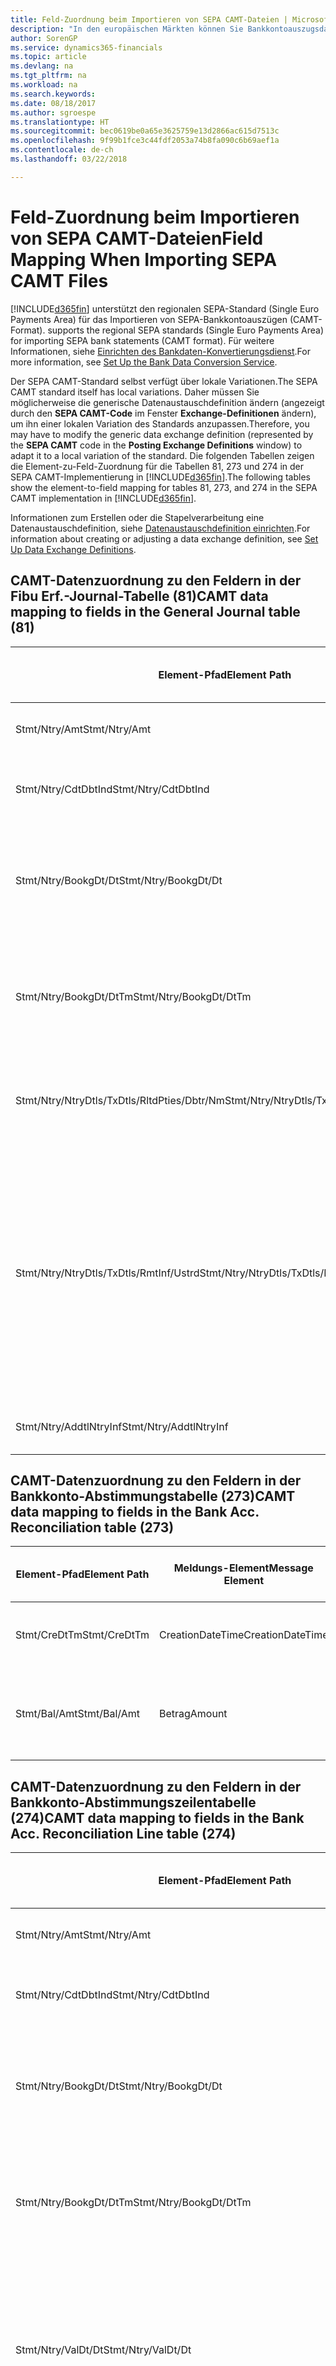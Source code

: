 ```yaml
---
title: Feld-Zuordnung beim Importieren von SEPA CAMT-Dateien | Microsoft Docs
description: "In den europäischen Märkten können Sie Bankkontoauszugsdateien in den regionalen SEPA-Standards (einzelner Eurozahlungs-Bereich) importieren."
author: SorenGP
ms.service: dynamics365-financials
ms.topic: article
ms.devlang: na
ms.tgt_pltfrm: na
ms.workload: na
ms.search.keywords: 
ms.date: 08/18/2017
ms.author: sgroespe
ms.translationtype: HT
ms.sourcegitcommit: bec0619be0a65e3625759e13d2866ac615d7513c
ms.openlocfilehash: 9f99b1fce3c44fdf2053a74b8fa090c6b69aef1a
ms.contentlocale: de-ch
ms.lasthandoff: 03/22/2018

---
```

# <a name="field-mapping-when-importing-sepa-camt-files"></a><span data-ttu-id="c37da-103">Feld-Zuordnung beim Importieren von SEPA CAMT-Dateien</span><span class="sxs-lookup"><span data-stu-id="c37da-103">Field Mapping When Importing SEPA CAMT Files</span></span>
[!INCLUDE[d365fin](includes/d365fin_md.md)]<span data-ttu-id="c37da-104"> unterstützt den regionalen SEPA-Standard (Single Euro Payments Area) für das Importieren von SEPA-Bankkontoauszügen (CAMT-Format).</span><span class="sxs-lookup"><span data-stu-id="c37da-104"> supports the regional SEPA standards (Single Euro Payments Area) for importing SEPA bank statements (CAMT format).</span></span> <span data-ttu-id="c37da-105">Für weitere Informationen, siehe [Einrichten des Bankdaten-Konvertierungsdienst](bank-how-setup-bank-data-conversion-service.md).</span><span class="sxs-lookup"><span data-stu-id="c37da-105">For more information, see [Set Up the Bank Data Conversion Service](bank-how-setup-bank-data-conversion-service.md).</span></span>  

 <span data-ttu-id="c37da-106">Der SEPA CAMT-Standard selbst verfügt über lokale Variationen.</span><span class="sxs-lookup"><span data-stu-id="c37da-106">The SEPA CAMT standard itself has local variations.</span></span> <span data-ttu-id="c37da-107">Daher müssen Sie möglicherweise die generische Datenaustauschdefinition ändern (angezeigt durch den **SEPA CAMT-Code** im Fenster **Exchange-Definitionen** ändern), um ihn einer lokalen Variation des Standards anzupassen.</span><span class="sxs-lookup"><span data-stu-id="c37da-107">Therefore, you may have to modify the generic data exchange definition (represented by the **SEPA CAMT** code in the **Posting Exchange Definitions** window) to adapt it to a local variation of the standard.</span></span> <span data-ttu-id="c37da-108">Die folgenden Tabellen zeigen die Element-zu-Feld-Zuordnung für die Tabellen 81, 273 und 274 in der SEPA CAMT-Implementierung in [!INCLUDE[d365fin](includes/d365fin_md.md)].</span><span class="sxs-lookup"><span data-stu-id="c37da-108">The following tables show the element-to-field mapping for tables 81, 273, and 274 in the SEPA CAMT implementation in [!INCLUDE[d365fin](includes/d365fin_md.md)].</span></span>  

 <span data-ttu-id="c37da-109">Informationen zum Erstellen oder die Stapelverarbeitung eine Datenaustauschdefinition, siehe [Datenaustauschdefinition einrichten](across-how-to-set-up-data-exchange-definitions.md).</span><span class="sxs-lookup"><span data-stu-id="c37da-109">For information about creating or adjusting a data exchange definition, see [Set Up Data Exchange Definitions](across-how-to-set-up-data-exchange-definitions.md).</span></span>  

## <a name="camt-data-mapping-to-fields-in-the-general-journal-table-81"></a><span data-ttu-id="c37da-110">CAMT-Datenzuordnung zu den Feldern in der Fibu Erf.-Journal-Tabelle (81)</span><span class="sxs-lookup"><span data-stu-id="c37da-110">CAMT data mapping to fields in the General Journal table (81)</span></span>  

|<span data-ttu-id="c37da-111">Element-Pfad</span><span class="sxs-lookup"><span data-stu-id="c37da-111">Element Path</span></span>|<span data-ttu-id="c37da-112">Meldungs-Element</span><span class="sxs-lookup"><span data-stu-id="c37da-112">Message Element</span></span>|<span data-ttu-id="c37da-113">Datentyp</span><span class="sxs-lookup"><span data-stu-id="c37da-113">Data Type</span></span>|<span data-ttu-id="c37da-114">Beschreibung</span><span class="sxs-lookup"><span data-stu-id="c37da-114">Description</span></span>|<span data-ttu-id="c37da-115">Kennzeichen mit negativem Zeichen</span><span class="sxs-lookup"><span data-stu-id="c37da-115">Negative-Sign Identifier</span></span>|<span data-ttu-id="c37da-116">Feldnr.</span><span class="sxs-lookup"><span data-stu-id="c37da-116">Field No.</span></span>|<span data-ttu-id="c37da-117">Feldname</span><span class="sxs-lookup"><span data-stu-id="c37da-117">Field Name</span></span>|  
|------------------|---------------------|---------------|-----------------|-------------------------------|---------------|----------------|  
|<span data-ttu-id="c37da-118">Stmt/Ntry/Amt</span><span class="sxs-lookup"><span data-stu-id="c37da-118">Stmt/Ntry/Amt</span></span>|<span data-ttu-id="c37da-119">Betrag</span><span class="sxs-lookup"><span data-stu-id="c37da-119">Amount</span></span>|<span data-ttu-id="c37da-120">Dezimal</span><span class="sxs-lookup"><span data-stu-id="c37da-120">Decimal</span></span>|<span data-ttu-id="c37da-121">Der Geldbetrag im Bargeldposten</span><span class="sxs-lookup"><span data-stu-id="c37da-121">The amount of money in the cash entry</span></span>||<span data-ttu-id="c37da-122">13</span><span class="sxs-lookup"><span data-stu-id="c37da-122">13</span></span>|<span data-ttu-id="c37da-123">Betrag</span><span class="sxs-lookup"><span data-stu-id="c37da-123">Amount</span></span>|  
|<span data-ttu-id="c37da-124">Stmt/Ntry/CdtDbtInd</span><span class="sxs-lookup"><span data-stu-id="c37da-124">Stmt/Ntry/CdtDbtInd</span></span>|<span data-ttu-id="c37da-125">CreditDebitIndicator</span><span class="sxs-lookup"><span data-stu-id="c37da-125">CreditDebitIndicator</span></span>|<span data-ttu-id="c37da-126">Text</span><span class="sxs-lookup"><span data-stu-id="c37da-126">Text</span></span>|<span data-ttu-id="c37da-127">Gibt an, ob der Posten ein Habenbetrag oder ein Sollposten ist</span><span class="sxs-lookup"><span data-stu-id="c37da-127">Indicates whether the entry is a credit or a debit entry</span></span>|<span data-ttu-id="c37da-128">DBIT</span><span class="sxs-lookup"><span data-stu-id="c37da-128">DBIT</span></span>|<span data-ttu-id="c37da-129">13</span><span class="sxs-lookup"><span data-stu-id="c37da-129">13</span></span>|<span data-ttu-id="c37da-130">Betrag</span><span class="sxs-lookup"><span data-stu-id="c37da-130">Amount</span></span>|  
|<span data-ttu-id="c37da-131">Stmt/Ntry/BookgDt/Dt</span><span class="sxs-lookup"><span data-stu-id="c37da-131">Stmt/Ntry/BookgDt/Dt</span></span>|<span data-ttu-id="c37da-132">Datum</span><span class="sxs-lookup"><span data-stu-id="c37da-132">Date</span></span>|<span data-ttu-id="c37da-133">Datum</span><span class="sxs-lookup"><span data-stu-id="c37da-133">Date</span></span>|<span data-ttu-id="c37da-134">Das Datum der Buchung eines Postens auf einem Konto oder in den Büchern des Buchhaltungsservices.</span><span class="sxs-lookup"><span data-stu-id="c37da-134">The date when an entry is posted to an account on the account servicer's books</span></span>||<span data-ttu-id="c37da-135">5</span><span class="sxs-lookup"><span data-stu-id="c37da-135">5</span></span>|<span data-ttu-id="c37da-136">Buchungsdatum</span><span class="sxs-lookup"><span data-stu-id="c37da-136">Posting Date</span></span>|  
|<span data-ttu-id="c37da-137">Stmt/Ntry/BookgDt/DtTm</span><span class="sxs-lookup"><span data-stu-id="c37da-137">Stmt/Ntry/BookgDt/DtTm</span></span>|<span data-ttu-id="c37da-138">DateTime</span><span class="sxs-lookup"><span data-stu-id="c37da-138">DateTime</span></span>|<span data-ttu-id="c37da-139">DateTime</span><span class="sxs-lookup"><span data-stu-id="c37da-139">DateTime</span></span>|<span data-ttu-id="c37da-140">Das Datum und die Uhrzeit der Buchung eines Postens auf einem Konto oder in den Büchern des Buchhaltungsservices.</span><span class="sxs-lookup"><span data-stu-id="c37da-140">The date and time when an entry is posted to an account on the account servicer's books</span></span>||<span data-ttu-id="c37da-141">5</span><span class="sxs-lookup"><span data-stu-id="c37da-141">5</span></span>|<span data-ttu-id="c37da-142">Buchungsdatum</span><span class="sxs-lookup"><span data-stu-id="c37da-142">Posting Date</span></span>|  
|<span data-ttu-id="c37da-143">Stmt/Ntry/NtryDtls/TxDtls/RltdPties/Dbtr/Nm</span><span class="sxs-lookup"><span data-stu-id="c37da-143">Stmt/Ntry/NtryDtls/TxDtls/RltdPties/Dbtr/Nm</span></span>|<span data-ttu-id="c37da-144">Name</span><span class="sxs-lookup"><span data-stu-id="c37da-144">Name</span></span>|<span data-ttu-id="c37da-145">Text</span><span class="sxs-lookup"><span data-stu-id="c37da-145">Text</span></span>|<span data-ttu-id="c37da-146">Der Name der Partei, die einen Geldbetrag an das (wesentlichen) schuldet können</span><span class="sxs-lookup"><span data-stu-id="c37da-146">The name of the party that owes an amount of money to the (ultimate) creditor</span></span>||<span data-ttu-id="c37da-147">1221</span><span class="sxs-lookup"><span data-stu-id="c37da-147">1221</span></span>|<span data-ttu-id="c37da-148">Informationen Zahlender</span><span class="sxs-lookup"><span data-stu-id="c37da-148">Payer Information</span></span>|  
|<span data-ttu-id="c37da-149">Stmt/Ntry/NtryDtls/TxDtls/RmtInf/Ustrd</span><span class="sxs-lookup"><span data-stu-id="c37da-149">Stmt/Ntry/NtryDtls/TxDtls/RmtInf/Ustrd</span></span>|<span data-ttu-id="c37da-150">Unstrukturiert</span><span class="sxs-lookup"><span data-stu-id="c37da-150">Unstructured</span></span>|<span data-ttu-id="c37da-151">Text</span><span class="sxs-lookup"><span data-stu-id="c37da-151">Text</span></span>|<span data-ttu-id="c37da-152">Informationen, die angegeben werden, um Abgleichen/Abstimmung eines Postens mit den Artikeln zu aktivieren, die die Zahlung abgleichen soll, wie etwa Handelsrechnungen in einem Debitorensystem, in unstrukturierter Form.</span><span class="sxs-lookup"><span data-stu-id="c37da-152">Information supplied to enable the matching/reconciliation of an entry with the items that the payment is intended to settle, such as commercial invoices in an accounts-receivable system, in an unstructured form</span></span>||<span data-ttu-id="c37da-153">8</span><span class="sxs-lookup"><span data-stu-id="c37da-153">8</span></span>|<span data-ttu-id="c37da-154">Beschreibung</span><span class="sxs-lookup"><span data-stu-id="c37da-154">Description</span></span>|  
|<span data-ttu-id="c37da-155">Stmt/Ntry/AddtlNtryInf</span><span class="sxs-lookup"><span data-stu-id="c37da-155">Stmt/Ntry/AddtlNtryInf</span></span>|<span data-ttu-id="c37da-156">ZusätzlicheEingabeInformationen</span><span class="sxs-lookup"><span data-stu-id="c37da-156">AdditionalEntryInformation</span></span>|<span data-ttu-id="c37da-157">Text</span><span class="sxs-lookup"><span data-stu-id="c37da-157">Text</span></span>|<span data-ttu-id="c37da-158">Zusätzliche Informationen zu der Eingabe</span><span class="sxs-lookup"><span data-stu-id="c37da-158">Additional information about the entry</span></span>||<span data-ttu-id="c37da-159">1222</span><span class="sxs-lookup"><span data-stu-id="c37da-159">1222</span></span>|<span data-ttu-id="c37da-160">Transaktionsinformationen</span><span class="sxs-lookup"><span data-stu-id="c37da-160">Transaction Information</span></span>|  

## <a name="camt-data-mapping-to-fields-in-the-bank-acc-reconciliation-table-273"></a><span data-ttu-id="c37da-161">CAMT-Datenzuordnung zu den Feldern in der Bankkonto-Abstimmungstabelle (273)</span><span class="sxs-lookup"><span data-stu-id="c37da-161">CAMT data mapping to fields in the Bank Acc. Reconciliation table (273)</span></span>  

|<span data-ttu-id="c37da-162">Element-Pfad</span><span class="sxs-lookup"><span data-stu-id="c37da-162">Element Path</span></span>|<span data-ttu-id="c37da-163">Meldungs-Element</span><span class="sxs-lookup"><span data-stu-id="c37da-163">Message Element</span></span>|<span data-ttu-id="c37da-164">Datentyp</span><span class="sxs-lookup"><span data-stu-id="c37da-164">Data Type</span></span>|<span data-ttu-id="c37da-165">Beschreibung</span><span class="sxs-lookup"><span data-stu-id="c37da-165">Description</span></span>|<span data-ttu-id="c37da-166">Kennzeichen mit negativem Zeichen</span><span class="sxs-lookup"><span data-stu-id="c37da-166">Negative-Sign Identifier</span></span>|<span data-ttu-id="c37da-167">Feldnr.</span><span class="sxs-lookup"><span data-stu-id="c37da-167">Field No.</span></span>|<span data-ttu-id="c37da-168">Feldname</span><span class="sxs-lookup"><span data-stu-id="c37da-168">Field Name</span></span>|  
|------------------|---------------------|---------------|-----------------|-------------------------------|---------------|----------------|  
|<span data-ttu-id="c37da-169">Stmt/CreDtTm</span><span class="sxs-lookup"><span data-stu-id="c37da-169">Stmt/CreDtTm</span></span>|<span data-ttu-id="c37da-170">CreationDateTime</span><span class="sxs-lookup"><span data-stu-id="c37da-170">CreationDateTime</span></span>|<span data-ttu-id="c37da-171">Datum</span><span class="sxs-lookup"><span data-stu-id="c37da-171">Date</span></span>|<span data-ttu-id="c37da-172">Das Datum und die Uhrzeit der Erstellung der Nachricht.</span><span class="sxs-lookup"><span data-stu-id="c37da-172">The date and time when the message was created</span></span>||<span data-ttu-id="c37da-173">3</span><span class="sxs-lookup"><span data-stu-id="c37da-173">3</span></span>|<span data-ttu-id="c37da-174">Auszugsdatum</span><span class="sxs-lookup"><span data-stu-id="c37da-174">Statement Date</span></span>|  
|<span data-ttu-id="c37da-175">Stmt/Bal/Amt</span><span class="sxs-lookup"><span data-stu-id="c37da-175">Stmt/Bal/Amt</span></span>|<span data-ttu-id="c37da-176">Betrag</span><span class="sxs-lookup"><span data-stu-id="c37da-176">Amount</span></span>|<span data-ttu-id="c37da-177">Dezimal</span><span class="sxs-lookup"><span data-stu-id="c37da-177">Decimal</span></span>|<span data-ttu-id="c37da-178">Der Betrag, der aus den Nettobeträgen für alle Soll- und Habenposten resultiert</span><span class="sxs-lookup"><span data-stu-id="c37da-178">The amount resulting from the netted amounts for all debit and credit entries</span></span>||<span data-ttu-id="c37da-179">4</span><span class="sxs-lookup"><span data-stu-id="c37da-179">4</span></span>|<span data-ttu-id="c37da-180">Auszug Schluss-Saldo</span><span class="sxs-lookup"><span data-stu-id="c37da-180">Statement Ending Balance</span></span>|  

## <a name="camt-data-mapping-to-fields-in-the-bank-acc-reconciliation-line-table-274"></a><span data-ttu-id="c37da-181">CAMT-Datenzuordnung zu den Feldern in der Bankkonto-Abstimmungszeilentabelle (274)</span><span class="sxs-lookup"><span data-stu-id="c37da-181">CAMT data mapping to fields in the Bank Acc. Reconciliation Line table (274)</span></span>  

|<span data-ttu-id="c37da-182">Element-Pfad</span><span class="sxs-lookup"><span data-stu-id="c37da-182">Element Path</span></span>|<span data-ttu-id="c37da-183">Meldungs-Element</span><span class="sxs-lookup"><span data-stu-id="c37da-183">Message Element</span></span>|<span data-ttu-id="c37da-184">Datentyp</span><span class="sxs-lookup"><span data-stu-id="c37da-184">Data Type</span></span>|<span data-ttu-id="c37da-185">Beschreibung</span><span class="sxs-lookup"><span data-stu-id="c37da-185">Description</span></span>|<span data-ttu-id="c37da-186">Kennzeichen mit negativem Zeichen</span><span class="sxs-lookup"><span data-stu-id="c37da-186">Negative-Sign Identifier</span></span>|<span data-ttu-id="c37da-187">Feldnr.</span><span class="sxs-lookup"><span data-stu-id="c37da-187">Field No.</span></span>|<span data-ttu-id="c37da-188">Feldname</span><span class="sxs-lookup"><span data-stu-id="c37da-188">Field Name</span></span>|  
|------------------|---------------------|---------------|-----------------|-------------------------------|---------------|----------------|  
|<span data-ttu-id="c37da-189">Stmt/Ntry/Amt</span><span class="sxs-lookup"><span data-stu-id="c37da-189">Stmt/Ntry/Amt</span></span>|<span data-ttu-id="c37da-190">Betrag</span><span class="sxs-lookup"><span data-stu-id="c37da-190">Amount</span></span>|<span data-ttu-id="c37da-191">Dezimal</span><span class="sxs-lookup"><span data-stu-id="c37da-191">Decimal</span></span>|<span data-ttu-id="c37da-192">Der Geldbetrag im Bargeldposten</span><span class="sxs-lookup"><span data-stu-id="c37da-192">The amount of money in the cash entry</span></span>||<span data-ttu-id="c37da-193">7</span><span class="sxs-lookup"><span data-stu-id="c37da-193">7</span></span>|<span data-ttu-id="c37da-194">Auszugsbetrag</span><span class="sxs-lookup"><span data-stu-id="c37da-194">Statement Amount</span></span>|  
|<span data-ttu-id="c37da-195">Stmt/Ntry/CdtDbtInd</span><span class="sxs-lookup"><span data-stu-id="c37da-195">Stmt/Ntry/CdtDbtInd</span></span>|<span data-ttu-id="c37da-196">CreditDebitIndicator</span><span class="sxs-lookup"><span data-stu-id="c37da-196">CreditDebitIndicator</span></span>|<span data-ttu-id="c37da-197">Text</span><span class="sxs-lookup"><span data-stu-id="c37da-197">Text</span></span>|<span data-ttu-id="c37da-198">Gibt an, ob der Posten ein Habenbetrag oder ein Sollposten ist</span><span class="sxs-lookup"><span data-stu-id="c37da-198">Indicates whether the entry is a credit or a debit entry</span></span>|<span data-ttu-id="c37da-199">DBIT</span><span class="sxs-lookup"><span data-stu-id="c37da-199">DBIT</span></span>|<span data-ttu-id="c37da-200">7</span><span class="sxs-lookup"><span data-stu-id="c37da-200">7</span></span>|<span data-ttu-id="c37da-201">Auszugsbetrag</span><span class="sxs-lookup"><span data-stu-id="c37da-201">Statement Amount</span></span>|  
|<span data-ttu-id="c37da-202">Stmt/Ntry/BookgDt/Dt</span><span class="sxs-lookup"><span data-stu-id="c37da-202">Stmt/Ntry/BookgDt/Dt</span></span>|<span data-ttu-id="c37da-203">Datum</span><span class="sxs-lookup"><span data-stu-id="c37da-203">Date</span></span>|<span data-ttu-id="c37da-204">Datum</span><span class="sxs-lookup"><span data-stu-id="c37da-204">Date</span></span>|<span data-ttu-id="c37da-205">Das Datum der Buchung eines Postens auf einem Konto oder in den Büchern des Buchhaltungsservices.</span><span class="sxs-lookup"><span data-stu-id="c37da-205">The date when an entry is posted to an account on the account servicer's books</span></span>||<span data-ttu-id="c37da-206">5</span><span class="sxs-lookup"><span data-stu-id="c37da-206">5</span></span>|<span data-ttu-id="c37da-207">Transaktionsdatum</span><span class="sxs-lookup"><span data-stu-id="c37da-207">Transaction Date</span></span>|  
|<span data-ttu-id="c37da-208">Stmt/Ntry/BookgDt/DtTm</span><span class="sxs-lookup"><span data-stu-id="c37da-208">Stmt/Ntry/BookgDt/DtTm</span></span>|<span data-ttu-id="c37da-209">DateTime</span><span class="sxs-lookup"><span data-stu-id="c37da-209">DateTime</span></span>|<span data-ttu-id="c37da-210">DateTime</span><span class="sxs-lookup"><span data-stu-id="c37da-210">DateTime</span></span>|<span data-ttu-id="c37da-211">Das Datum und die Uhrzeit der Buchung eines Postens auf einem Konto oder in den Büchern des Buchhaltungsservices.</span><span class="sxs-lookup"><span data-stu-id="c37da-211">The date and time when an entry is posted to an account on the account servicer's books</span></span>||<span data-ttu-id="c37da-212">5</span><span class="sxs-lookup"><span data-stu-id="c37da-212">5</span></span>|<span data-ttu-id="c37da-213">Transaktionsdatum</span><span class="sxs-lookup"><span data-stu-id="c37da-213">Transaction Date</span></span>|  
|<span data-ttu-id="c37da-214">Stmt/Ntry/ValDt/Dt</span><span class="sxs-lookup"><span data-stu-id="c37da-214">Stmt/Ntry/ValDt/Dt</span></span>|<span data-ttu-id="c37da-215">Datum</span><span class="sxs-lookup"><span data-stu-id="c37da-215">Date</span></span>|<span data-ttu-id="c37da-216">Datum</span><span class="sxs-lookup"><span data-stu-id="c37da-216">Date</span></span>|<span data-ttu-id="c37da-217">Das Datum, an dem Anlagen für den Kontobesitzer im Falle eines Habenpostens verfügbar sind oder oder im Falle eines Sollpostens nicht mehr verfügbar sind.</span><span class="sxs-lookup"><span data-stu-id="c37da-217">The date when assets become available to the account owner in case of a credit entry, or cease to be available to the account owner in case of a debit entry</span></span>||<span data-ttu-id="c37da-218">12</span><span class="sxs-lookup"><span data-stu-id="c37da-218">12</span></span>|<span data-ttu-id="c37da-219">Valutadatum</span><span class="sxs-lookup"><span data-stu-id="c37da-219">Value Date</span></span>|  
|<span data-ttu-id="c37da-220">Stmt/Ntry/ValDt/DtTm</span><span class="sxs-lookup"><span data-stu-id="c37da-220">Stmt/Ntry/ValDt/DtTm</span></span>|<span data-ttu-id="c37da-221">DateTime</span><span class="sxs-lookup"><span data-stu-id="c37da-221">DateTime</span></span>|<span data-ttu-id="c37da-222">DateTime</span><span class="sxs-lookup"><span data-stu-id="c37da-222">DateTime</span></span>|<span data-ttu-id="c37da-223">Das Datum und die Uhrzeit, wenn Anlagen für den Kontobesitzer im Falle eines Habenpostens verfügbar sind oder oder im Falle eines Sollpostens nicht mehr verfügbar sind.</span><span class="sxs-lookup"><span data-stu-id="c37da-223">The date and time when assets become available to the account owner in case of a credit entry, or cease to be available to the account owner in case of a debit entry</span></span>||<span data-ttu-id="c37da-224">12</span><span class="sxs-lookup"><span data-stu-id="c37da-224">12</span></span>|<span data-ttu-id="c37da-225">Valutadatum</span><span class="sxs-lookup"><span data-stu-id="c37da-225">Value Date</span></span>|  
|<span data-ttu-id="c37da-226">Stmt/Ntry/NtryDtls/TxDtls/RltdPties/Dbtr/Nm</span><span class="sxs-lookup"><span data-stu-id="c37da-226">Stmt/Ntry/NtryDtls/TxDtls/RltdPties/Dbtr/Nm</span></span>|<span data-ttu-id="c37da-227">Name</span><span class="sxs-lookup"><span data-stu-id="c37da-227">Name</span></span>|<span data-ttu-id="c37da-228">Text</span><span class="sxs-lookup"><span data-stu-id="c37da-228">Text</span></span>|<span data-ttu-id="c37da-229">Der Name der Partei, die einen Geldbetrag an das (wesentlichen) schuldet können</span><span class="sxs-lookup"><span data-stu-id="c37da-229">The name of the party that owes an amount of money to the (ultimate) creditor</span></span>||<span data-ttu-id="c37da-230">15</span><span class="sxs-lookup"><span data-stu-id="c37da-230">15</span></span>|<span data-ttu-id="c37da-231">Informationen Zahlender</span><span class="sxs-lookup"><span data-stu-id="c37da-231">Payer Information</span></span>|  
|<span data-ttu-id="c37da-232">Stmt/Ntry/NtryDtls/TxDtls/RmtInf/Ustrd</span><span class="sxs-lookup"><span data-stu-id="c37da-232">Stmt/Ntry/NtryDtls/TxDtls/RmtInf/Ustrd</span></span>|<span data-ttu-id="c37da-233">Unstrukturiert</span><span class="sxs-lookup"><span data-stu-id="c37da-233">Unstructured</span></span>|<span data-ttu-id="c37da-234">Text</span><span class="sxs-lookup"><span data-stu-id="c37da-234">Text</span></span>|<span data-ttu-id="c37da-235">Informationen, die angegeben werden, um Abgleichen/Abstimmung eines Postens mit den Artikeln zu aktivieren, die die Zahlung abgleichen soll, wie etwa Handelsrechnungen in einem Debitorensystem, in unstrukturierter Form.</span><span class="sxs-lookup"><span data-stu-id="c37da-235">Information supplied to enable the matching/reconciliation of an entry with the items that the payment is intended to settle, such as commercial invoices in an accounts-receivable system, in an unstructured form</span></span>||<span data-ttu-id="c37da-236">6</span><span class="sxs-lookup"><span data-stu-id="c37da-236">6</span></span>|<span data-ttu-id="c37da-237">Beschreibung</span><span class="sxs-lookup"><span data-stu-id="c37da-237">Description</span></span>|  
|<span data-ttu-id="c37da-238">Stmt/Ntry/AddtlNtryInf</span><span class="sxs-lookup"><span data-stu-id="c37da-238">Stmt/Ntry/AddtlNtryInf</span></span>|<span data-ttu-id="c37da-239">ZusätzlicheEingabeInformationen</span><span class="sxs-lookup"><span data-stu-id="c37da-239">AdditionalEntryInformation</span></span>|<span data-ttu-id="c37da-240">Text</span><span class="sxs-lookup"><span data-stu-id="c37da-240">Text</span></span>|<span data-ttu-id="c37da-241">Zusätzliche Informationen zu der Eingabe</span><span class="sxs-lookup"><span data-stu-id="c37da-241">Additional information about the entry</span></span>||<span data-ttu-id="c37da-242">16</span><span class="sxs-lookup"><span data-stu-id="c37da-242">16</span></span>|<span data-ttu-id="c37da-243">Transaktionsinformationen</span><span class="sxs-lookup"><span data-stu-id="c37da-243">Transaction Information</span></span>|  

 <span data-ttu-id="c37da-244">Elemente im **Ntry**-Knoten, die in [!INCLUDE[d365fin](includes/d365fin_md.md)] importiert, aber nicht mit einem Feld verknüpft werden, werden in der **Exch.Spaltendefinition buchen**-Tabelle gespeichert.</span><span class="sxs-lookup"><span data-stu-id="c37da-244">Elements in the **Ntry** node that are imported into [!INCLUDE[d365fin](includes/d365fin_md.md)] but not mapped to any fields are stored in the **Posting Exch. Column Def** table.</span></span> <span data-ttu-id="c37da-245">Benutzer können diese Elemente **Zahlungsabstimmungs-Erfassungsjournal**, **Zahlungsausgleich** und **Bankkonto Abstimmen** Fenstern anzeigen, indem sie die **Details zur Bankauszugsposition** Aktion auswählen.</span><span class="sxs-lookup"><span data-stu-id="c37da-245">Users can view these elements from the **Payment Reconciliation Journal**, **Payment Application**, and **Bank Acc. Reconciliation** windows by choosing the **Bank Statement Line Details** action.</span></span> <span data-ttu-id="c37da-246">Weitere Informationen finden Sie unter [Abstimmen von Zahlungen mithilfe der automatischen Anwendung](receivables-how-reconcile-payments-auto-application.md).</span><span class="sxs-lookup"><span data-stu-id="c37da-246">For more information, see [Reconcile Payments Using Automatic Application](receivables-how-reconcile-payments-auto-application.md).</span></span>  
## <a name="see-also"></a><span data-ttu-id="c37da-247">Siehe auch</span><span class="sxs-lookup"><span data-stu-id="c37da-247">See Also</span></span>  
[<span data-ttu-id="c37da-248">Einrichten eines Datenaustauschs</span><span class="sxs-lookup"><span data-stu-id="c37da-248">Setting Up Data Exchange</span></span>](across-set-up-data-exchange.md)  
[<span data-ttu-id="c37da-249">Daten elektronisch austauschen</span><span class="sxs-lookup"><span data-stu-id="c37da-249">Exchanging Data Electronically</span></span>](across-data-exchange.md)  
<span data-ttu-id="c37da-250">[Einrichten des Bankdaten-Konvertierungsdienst](bank-how-setup-bank-data-conversion-service.md) </span><span class="sxs-lookup"><span data-stu-id="c37da-250">[Set Up the Bank Data Conversion Service](bank-how-setup-bank-data-conversion-service.md) </span></span>  
[<span data-ttu-id="c37da-251">Verwenden von XML-Schemata zur Vorbereitung der Datenaustauschdefinitionen</span><span class="sxs-lookup"><span data-stu-id="c37da-251">Use XML Schemas to Prepare Data Exchange Definitions</span></span>](across-how-to-use-xml-schemas-to-prepare-data-exchange-definitions.md)  
[<span data-ttu-id="c37da-252">Abstimmen von Zahlungen mithilfe der automatischen Anwendung</span><span class="sxs-lookup"><span data-stu-id="c37da-252">Reconcile Payments Using Automatic Application</span></span>](receivables-how-reconcile-payments-auto-application.md)  

